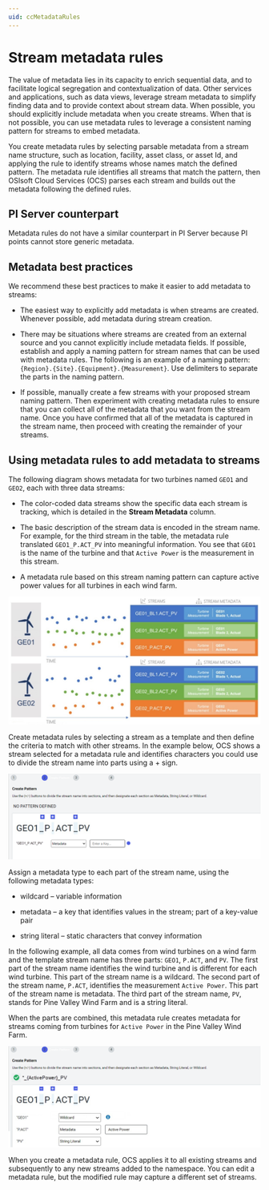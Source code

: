 ```yaml
---
uid: ccMetadataRules
---
```


# Stream metadata rules

The value of metadata lies in its capacity to enrich sequential data, and to facilitate logical segregation and contextualization of data. Other services and applications, such as data views, leverage stream metadata to simplify finding data and to provide context about stream data. When possible, you should explicitly include metadata when you create streams. When that is not possible, you can use metadata rules to leverage a consistent naming pattern for streams to embed metadata.

You create metadata rules by selecting parsable metadata from a stream name structure, such as location, facility, asset class, or asset Id, and applying the rule to identify streams whose names match the defined pattern. The metadata rule identifies all streams that match the pattern, then OSIsoft Cloud Services (OCS) parses each stream and builds out the metadata following the defined rules.

## PI Server counterpart

Metadata rules do not have a similar counterpart in PI Server because PI points cannot store generic metadata. <!--If a similar feature existed in PI Server, it might be a tool that runs against a list of PI points and fills in their point attributes by parsing out different parts of a structured PI point name.--> <!-- Angela Flores 6/11/21 - I don't think the second sentence adds value. It is talking about a hypothetical tool. -->

## Metadata best practices  

We recommend these best practices to make it easier to add metadata to streams:

- The easiest way to explicitly add metadata is when streams are created. Whenever possible, add metadata during stream creation.

- There may be situations where streams are created from an external source and you cannot explicitly include metadata fields. If possible, establish and apply a naming pattern for stream names that can be used with metadata rules.  The following is an example of a naming pattern: `{Region}.{Site}.{Equipment}.{Measurement}`. Use delimiters to separate the parts in the naming pattern.

- If possible, manually create a few streams with your proposed stream naming pattern. Then experiment with creating metadata rules to ensure that you can collect all of the metadata that you want from the stream name. Once you have confirmed that all of the metadata is captured in the stream name, then proceed with creating the remainder of your streams.

## Using metadata rules to add metadata to streams

The following diagram shows metadata for two turbines named `GEO1` and `GEO2`, each with three data streams:

- The color-coded data streams show the specific data each stream is tracking, which is detailed in the **Stream Metadata** column.

- The basic description of the stream data is encoded in the stream name. For example, for the third stream in the table, the metadata rule translated `GEO1_P.ACT_PV` into meaningful information. You see that `GEO1` is the name of the turbine and that `Active Power` is the measurement in this stream.  

- A metadata rule based on this stream naming pattern can capture active power values for all turbines in each wind farm.

![Metadata and streams](images/streams.jpg)

Create metadata rules by selecting a stream as a template and then define the criteria to match with other streams. In the example below, OCS shows a stream selected for a metadata rule and identifies characters you could use to divide the stream name into parts using a + sign.

![Adding metadata](images/metadata1.png)

Assign a metadata type to each part of the stream name, using the following metadata types:

- wildcard – variable information

- metadata – a key that identifies values in the stream; part of a key-value pair

- string literal – static characters that convey information

In the following example, all data comes from wind turbines on a wind farm and the template stream name has three parts: `GEO1`, `P.ACT`, and `PV`. The first part of the stream name identifies the wind turbine and is different for each wind turbine. This part of the stream name is a wildcard. The second part of the stream name, `P.ACT`, identifies the measurement `Active Power`. This part of the stream name is metadata. The third part of the stream name, `PV`, stands for Pine Valley Wind Farm and is a string literal.

When the parts are combined, this metadata rule creates metadata for streams coming from turbines for `Active Power` in the Pine Valley Wind Farm.

![Adding metadata to streams](images/metadata2.png)

When you create a metadata rule, OCS applies it to all existing streams and subsequently to any new streams added to the namespace. You can edit a metadata rule, but the modified rule may capture a different set of streams.
